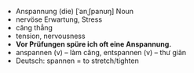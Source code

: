 - Anspannung (die)	[ˈanˌʃpanʊŋ]	Noun	
- nervöse Erwartung, Stress
- căng thẳng
- tension, nervousness
- **Vor Prüfungen spüre ich oft eine Anspannung.**
- anspannen (v) – làm căng, entspannen (v) – thư giãn	
- Deutsch: spannen = to stretch/tighten